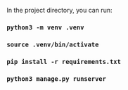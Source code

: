 In the project directory, you can run:

### `python3 -m venv .venv`
### `source .venv/bin/activate`
### `pip install -r requirements.txt`
### `python3 manage.py runserver`